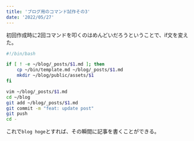 ```yaml
---
title: 'ブログ用のコマンド試作その3'
date: '2022/05/27'
---
```


初回作成時に2回コマンドを叩くのはめんどいだろうということで、if文を変えた。

```bash
#!/bin/bash

if [ ! -e ~/blog/_posts/$1.md ]; then
    cp ~/bin/template.md ~/blog/_posts/$1.md
    mkdir ~/blog/public/assets/$1
fi

vim ~/blog/_posts/$1.md
cd ~/blog
git add ~/blog/_posts/$1.md
git commit -m "feat: update post"
git push
cd -
```

これで`blog hoge`とすれば、その瞬間に記事を書くことができる。
